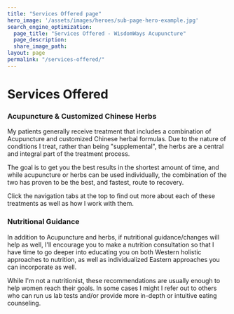 ```yaml
---
title: "Services Offered page"
hero_image: '/assets/images/heroes/sub-page-hero-example.jpg'
search_engine_optimization:
  page_title: "Services Offered - WisdomWays Acupuncture"
  page_description:
  share_image_path:
layout: page
permalink: "/services-offered/"
---
```


# Services Offered

### Acupuncture & Customized Chinese Herbs

My patients generally receive treatment that includes a combination of Acupuncture and customized Chinese herbal formulas. Due to the nature of conditions I treat, rather than being "supplemental", the herbs are a central and integral part of the treatment process.

The goal is to get you the best results in the shortest amount of time, and while acupuncture or herbs can be used individually, the combination of the two has proven to be the best, and fastest, route to recovery.

Click the navigation tabs at the top to find out more about each of these treatments as well as how I work with them.

### Nutritional Guidance

In addition to Acupuncture and herbs, if nutritional guidance/changes will help as well, I'll encourage you to make a nutrition consultation so that I have time to go deeper into educating you on both Western holistic approaches to nutrition, as well as individualized Eastern approaches you can incorporate as well.

While I'm not a nutritionist, these recommendations are usually enough to help women reach their goals. In some cases I might I refer out to others who can run us lab tests and/or provide more in-depth or intuitive eating counseling.

&nbsp;